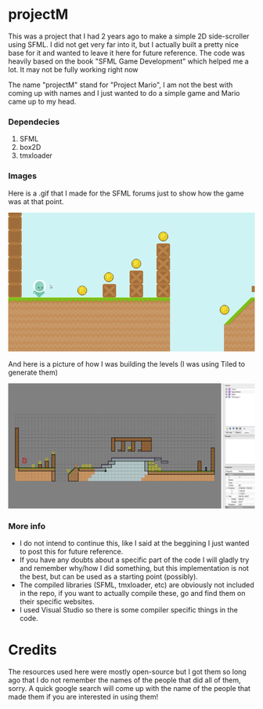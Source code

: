 # projectM

This was a project that I had 2 years ago to make a simple 2D side-scroller using SFML. I did not get very far into it, but I actually built a pretty nice base for it and wanted to leave it here for future reference. The code was heavily based on the book "SFML Game Development" which helped me a lot. It may not be fully working right now

The name "projectM" stand for "Project Mario", I am not the best with coming up with names and I just wanted to do a simple game and Mario came up to my head.

### Dependecies
1. SFML
2. box2D
3. tmxloader

### Images

Here is a .gif that I made for the SFML forums just to show how the game was at that point.

![projectM gif](https://github.com/Pridexs/projectM/blob/master/images/projectm.gif?raw=true "Project M gif")

And here is a picture of how I was building the levels (I was using Tiled to generate them)

![project m and tiled](https://github.com/Pridexs/projectM/blob/master/images/projectm_tileeditor.jpg?raw=true "Project M and Tiled")

### More info

* I do not intend to continue this, like I said at the beggining I just wanted to post this for future reference.
* If you have any doubts about a specific part of the code I will gladly try and remember why/how I did something, but this implementation is not the best, but can be used as a starting point (possibly).
* The compiled libraries (SFML, tmxloader, etc) are obviously not included in the repo, if you want to actually compile these, go and find them on their specific websites.
* I used Visual Studio so there is some compiler specific things in the code.

# Credits

The resources used here were mostly open-source but I got them so long ago that I do not remember the names of the people that did all of them, sorry. A quick google search will come up with the name of the people that made them if you are interested in using them!